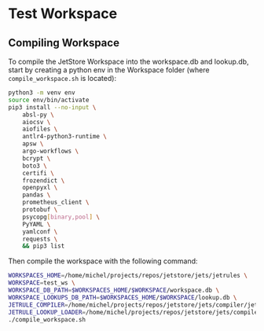 # Test Workspace

## Compiling Workspace

To compile the JetStore Workspace into the workspace.db and lookup.db, start by creating a python env
in the Workspace folder (where `compile_workspace.sh` is located):

```bash
python3 -m venv env
source env/bin/activate
pip3 install --no-input \
    absl-py \
    aiocsv \
    aiofiles \
    antlr4-python3-runtime \
    apsw \
    argo-workflows \
    bcrypt \
    boto3 \
    certifi \
    frozendict \
    openpyxl \
    pandas \
    prometheus_client \
    protobuf \
    psycopg[binary,pool] \
    PyYAML \
    yamlconf \
    requests \
    && pip3 list
```

Then compile the workspace with the following command:

```bash
WORKSPACES_HOME=/home/michel/projects/repos/jetstore/jets/jetrules \
WORKSPACE=test_ws \
WORKSPACE_DB_PATH=$WORKSPACES_HOME/$WORKSPACE/workspace.db \
WORKSPACE_LOOKUPS_DB_PATH=$WORKSPACES_HOME/$WORKSPACE/lookup.db \
JETRULE_COMPILER=/home/michel/projects/repos/jetstore/jets/compiler/jetrule_compiler.py \
JETRULE_LOOKUP_LOADER=/home/michel/projects/repos/jetstore/jets/compiler/jetrule_lookup_loader.py \
./compile_workspace.sh
```
